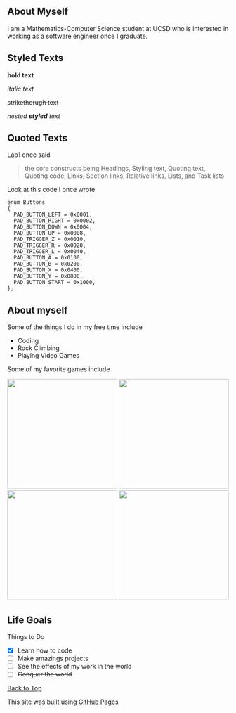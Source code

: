



## About Myself

I am a Mathematics-Computer Science student at UCSD who is interested in working as a software engineer once I graduate. 

## Styled Texts

**bold text**

_italic text_

~~strikethorugh text~~

_nested **styled** text_

## Quoted Texts

Lab1 once said

> the core constructs being Headings, Styling text, Quoting text, Quoting code, Links, Section links, Relative links, Lists, and Task lists

Look at this code I once wrote

``` 
enum Buttons
{
  PAD_BUTTON_LEFT = 0x0001,
  PAD_BUTTON_RIGHT = 0x0002,
  PAD_BUTTON_DOWN = 0x0004,
  PAD_BUTTON_UP = 0x0008,
  PAD_TRIGGER_Z = 0x0010,
  PAD_TRIGGER_R = 0x0020,
  PAD_TRIGGER_L = 0x0040,
  PAD_BUTTON_A = 0x0100,
  PAD_BUTTON_B = 0x0200,
  PAD_BUTTON_X = 0x0400,
  PAD_BUTTON_Y = 0x0800,
  PAD_BUTTON_START = 0x1000,
};
```
## About myself

Some of the things I do in my free time include

 - Coding
 - Rock Climbing
 - Playing Video Games
 
 Some of my favorite games include
 
 [<img src="https://static-cdn.jtvnw.net/ttv-boxart/Super%20Smash%20Bros.%20Melee.jpg" width ="250"/>](SSBM) [<img src="https://upload.wikimedia.org/wikipedia/en/4/41/Transistor_art.jpg" width ="250"/>](Transistor) [<img src="https://www.mobygames.com/images/covers/l/372094-bastion-xbox-one-front-cover.png" width ="250"/>](Bastion) [<img src="https://upload.wikimedia.org/wikipedia/en/a/ad/Pyre_cover_art.jpg" width ="250"/>](Pyre) 
 
 

## Life Goals

Things to Do

- [x] Learn how to code
- [ ] Make amazings projects
- [ ] See the effects of my work in the world
- [ ] ~~Conquer the world~~

[Back to Top]()

This site was built using [GitHub Pages](https://pages.github.com/)
